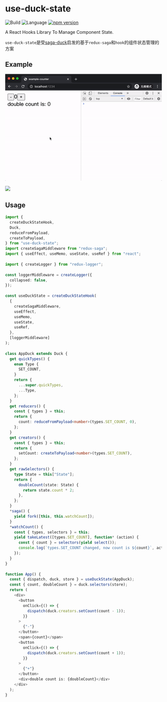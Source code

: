 # use-duck-state

![Build](https://github.com/ChenKS12138/use-duck-state/workflows/Build/badge.svg) ![Language](https://img.shields.io/badge/language-typescript-blue.svg?label=language) [![npm version](https://badge.fury.io/js/use-duck-state.svg)](https://badge.fury.io/js/use-duck-state)

A React Hooks Library To Manage Component State.

`use-duck-state`是受[saga-duck](https://github.com/cyrilluce/saga-duck)启发的基于`redux-saga`和`hook`的组件状态管理的方案

## Example

![example](https://github.com/ChenKS12138/use-duck-state/raw/master/images/example.gif)

<a href="https://codesandbox.io/s/couter-example-woy5l?file=/src/App.tsx" ><img src="https://codesandbox.io/static/img/play-codesandbox.svg" /></a>

## Usage

```typescript
import {
  createDuckStateHook,
  Duck,
  reduceFromPayload,
  createToPayload,
} from "use-duck-state";
import createSagaMiddleware from "redux-saga";
import { useEffect, useMemo, useState, useRef } from "react";

import { createLogger } from "redux-logger";

const loggerMiddleware = createLogger({
  collapsed: false,
});

const useDuckState = createDuckStateHook(
  {
    createSagaMiddleware,
    useEffect,
    useMemo,
    useState,
    useRef,
  },
  [loggerMiddleware]
);

class AppDuck extends Duck {
  get quickTypes() {
    enum Type {
      SET_COUNT,
    }
    return {
      ...super.quickTypes,
      ...Type,
    };
  }
  get reducers() {
    const { types } = this;
    return {
      count: reduceFromPayload<number>(types.SET_COUNT, 0),
    };
  }
  get creators() {
    const { types } = this;
    return {
      setCount: createToPayload<number>(types.SET_COUNT),
    };
  }
  get rawSelectors() {
    type State = this["State"];
    return {
      doubleCount(state: State) {
        return state.count * 2;
      },
    };
  }
  *saga() {
    yield fork([this, this.watchCount]);
  }
  *watchCount() {
    const { types, selectors } = this;
    yield takeLatest([types.SET_COUNT], function* (action) {
      const { count } = selectors(yield select());
      console.log(`types.SET_COUNT changed, now count is ${count}`, action);
    });
  }
}

function App() {
  const { dispatch, duck, store } = useDuckState(AppDuck);
  const { count, doubleCount } = duck.selectors(store);
  return (
    <div>
      <button
        onClick={() => {
          dispatch(duck.creators.setCount(count - 1));
        }}
      >
        {"-"}
      </button>
      <span>{count}</span>
      <button
        onClick={() => {
          dispatch(duck.creators.setCount(count + 1));
        }}
      >
        {"+"}
      </button>
      <div>double count is: {doubleCount}</div>
    </div>
  );
}
```
